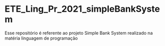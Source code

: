 # ETE_Ling_Pr_2021_simpleBankSystem
Esse repositório é referente ao projeto Simple Bank System realizado na matéria linguagem de programação
